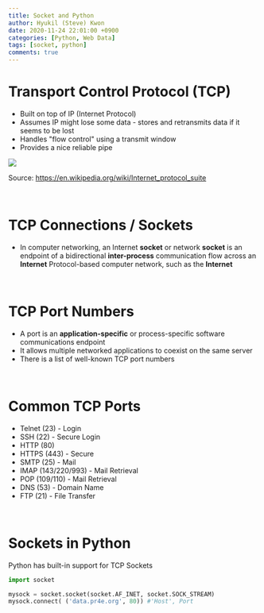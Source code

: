 ```yaml
---
title: Socket and Python
author: Hyukil (Steve) Kwon
date: 2020-11-24 22:01:00 +0900
categories: [Python, Web Data]
tags: [socket, python]
comments: true
---
```

# Transport Control Protocol (TCP)

- Built on top of IP (Internet Protocol)
- Assumes IP might lose some data - stores and retransmits data if it seems to be lost
- Handles "flow control" using a transmit window
- Provides a nice reliable pipe

![](https://stevekwon211.github.io/assets/img/posts/IP_stack_connections.png)

Source: https://en.wikipedia.org/wiki/Internet_protocol_suite

<br>

# TCP Connections / Sockets

- In computer networking, an Internet __socket__ or network __socket__ is an endpoint of a bidirectional __inter-process__ communication flow across an __Internet__ Protocol-based computer network, such as the __Internet__

<br>

# TCP Port Numbers

- A port is an __application-specific__ or process-specific software communications endpoint
- It allows multiple networked applications to coexist on the same server
- There is a list of well-known TCP port numbers

<br>

# Common TCP Ports

- Telnet (23) - Login
- SSH (22) - Secure Login
- HTTP (80)
- HTTPS (443) - Secure
- SMTP (25) - Mail
- IMAP (143/220/993) - Mail Retrieval
- POP (109/110) - Mail Retrieval
- DNS (53) - Domain Name
- FTP (21) - File Transfer

<br>

# Sockets in Python

Python has built-in support for TCP Sockets

```python
import socket

mysock = socket.socket(socket.AF_INET, socket.SOCK_STREAM)
mysock.connect( ('data.pr4e.org', 80)) #'Host', Port
```

